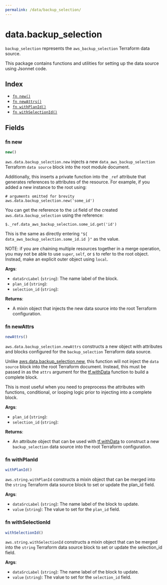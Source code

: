 ```yaml
---
permalink: /data/backup_selection/
---
```


# data.backup_selection

`backup_selection` represents the `aws_backup_selection` Terraform data source.



This package contains functions and utilities for setting up the data source using Jsonnet code.


## Index

* [`fn new()`](#fn-new)
* [`fn newAttrs()`](#fn-newattrs)
* [`fn withPlanId()`](#fn-withplanid)
* [`fn withSelectionId()`](#fn-withselectionid)

## Fields

### fn new

```ts
new()
```


`aws.data.backup_selection.new` injects a new `data_aws_backup_selection` Terraform `data source`
block into the root module document.

Additionally, this inserts a private function into the `_ref` attribute that generates references to attributes of the
resource. For example, if you added a new instance to the root using:

    # arguments omitted for brevity
    aws.data.backup_selection.new('some_id')

You can get the reference to the `id` field of the created `aws.data.backup_selection` using the reference:

    $._ref.data_aws_backup_selection.some_id.get('id')

This is the same as directly entering `"${ data_aws_backup_selection.some_id.id }"` as the value.

NOTE: if you are chaining multiple resources together in a merge operation, you may not be able to use `super`, `self`,
or `$` to refer to the root object. Instead, make an explicit outer object using `local`.

**Args**:
  - `dataSrcLabel` (`string`): The name label of the block.
  - `plan_id` (`string`): 
  - `selection_id` (`string`): 

**Returns**:
- A mixin object that injects the new data source into the root Terraform configuration.


### fn newAttrs

```ts
newAttrs()
```


`aws.data.backup_selection.newAttrs` constructs a new object with attributes and blocks configured for the `backup_selection`
Terraform data source.

Unlike [aws.data.backup_selection.new](#fn-backupselectionnew), this function will not inject the `data source`
block into the root Terraform document. Instead, this must be passed in as the `attrs` argument for the
[tf.withData](https://github.com/tf-libsonnet/core/tree/main/docs#fn-withdata) function to build a complete block.

This is most useful when you need to preprocess the attributes with functions, conditional, or looping logic prior to
injecting into a complete block.

**Args**:
  - `plan_id` (`string`): 
  - `selection_id` (`string`): 

**Returns**:
  - An attribute object that can be used with [tf.withData](https://github.com/tf-libsonnet/core/tree/main/docs#fn-withdata) to construct a new `backup_selection` data source into the root Terraform configuration.


### fn withPlanId

```ts
withPlanId()
```

`aws.string.withPlanId` constructs a mixin object that can be merged into the `string`
Terraform data source block to set or update the plan_id field.



**Args**:
  - `dataSrcLabel` (`string`): The name label of the block to update.
  - `value` (`string`): The value to set for the `plan_id` field.


### fn withSelectionId

```ts
withSelectionId()
```

`aws.string.withSelectionId` constructs a mixin object that can be merged into the `string`
Terraform data source block to set or update the selection_id field.



**Args**:
  - `dataSrcLabel` (`string`): The name label of the block to update.
  - `value` (`string`): The value to set for the `selection_id` field.
